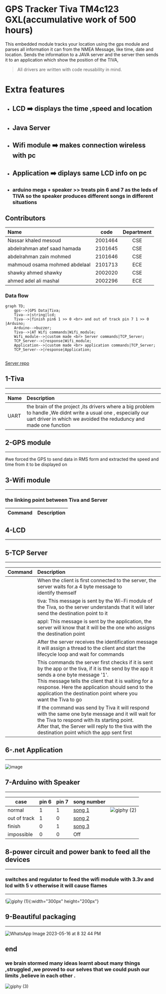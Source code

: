 # GPS Tracker Tiva TM4c123 GXL(accumulative work of 500 hours)

This embedded module tracks your location using the gps module and parses all information it can from the NMEA Message, like time, date and location. Sends the information to a JAVA server and the server then sends it to an application which show the position of the TIVA,

> All drivers are written with code reusability in mind.
# Extra features 
* ## LCD :arrow_right: displays the time ,speed and location 
* ## Java Server 
* ## Wifi module :arrow_right: makes connection wireless with pc
* ## Application :arrow_right: diplays same LCD info on pc 


* ### arduino mega + speaker >> treats pin 6 and 7 as the leds of TIVA so the speaker produces different songs in different situations


## Contributors

|Name        | code    |Department  | 
| :--- | :---: | :---: |
|Nassar khaled mesoud | 2001464 | CSE|
|abdelrahman atef saad hamada |2101645| CSE|
|abdelrahman zain mohmed |2101646| CSE|
|mahmoud osama mohmed abdelaal| 2101713| ECE|
|shawky ahmed shawky |2002020 |CSE|
|ahmed adel ali mashal| 2002296 |ECE |
### Data flow
```mermaid
graph TD;
    gps-->|GPS Data|Tiva;
    Tiva-->|string|lcd;
    Tiva-->|finish pin6 1 >> 0 <br> and out of track pin 7 1 >> 0 |Arduino;
    Arduino-->buzzer;
    Tiva-->|AT Wifi commands|Wifi_module;
    Wifi_module-->|custom made <br> Server commands|TCP_Server;
    TCP_Server-->|response|Wifi_module;
    Application-->|custom made <br> application commands|TCP_Server;
    TCP_Server-->|response|Application;
    
```
[Server repo](https://github.com/abdlrhman08/GPS-Tracker-Server)

## 1-Tiva
---

|Name      | Description  | 
| :--- | :--- |
|UART | the brain of the project ,its drivers where a big problem to handle ,We didnt write a usual one , especially our uart driver in which we avoided the reduduncy and made one function |


## 2-GPS module
---
#we forced the GPS to send data in RMS form and extracted the speed and time from it to be displayed on 

## 3-Wifi module
---
### the linking point between Tiva and Server

|Command      | Description  | 
| :--- | :--- |

## 4-LCD
---

## 5-TCP Server
---

|Command      | Description  | 
| :--- | :--- |
| |When the client is first connected to the server, the server waits for.a 4 byte message to identify themself|
||tiva: This message is sent by the Wi-Fi module of the Tiva, so the server understands that it will later send the destination point to it|
||appl: This message is sent by the application, the server will know that it will be the one who assigns the destination point|
||After the server receives the identification message it will assign a thread to the client and start the lifecycle loop and wait for commands|
||This commands the server first checks if it is sent by the app or the tiva, if it is the send by the app it sends a one byte message '1'. <br> This message tells the client that it is waiting for a response. Here the application should send to the application the destination point where you want the Tiva to go|
||If the command was send by Tiva it will respond with the same one byte message and it will wait for the Tiva to respond with its starting point. <br> After that, the Server will reply to the tiva with the destination point which the app sent first|


## 6-.net Application
---
![image](https://github.com/abdlrhman08/GPS-Tracker-Tiva/assets/131257593/f4245fdb-e9ab-42b1-b034-9010bcd61ede)

## 7-Arduino with Speaker
---

|case         | pin 6    |pin 7  | song number |                       |
| --- | --- | --- | --- | --- |
|normal       |  1       |  1    |[ song 1  ](https://github.com/abdlrhman08/GPS-Tracker-Tiva/assets/89034348/8d0e7e9b-3f33-4e29-b987-f7ab8c413f91)    |![giphy (2)](https://github.com/abdlrhman08/GPS-Tracker-Tiva/assets/131257593/07f6a393-fa97-422e-a28b-fdc6d36afd5f)|
|out of track |  1       |  0    | [song 2](https://github.com/abdlrhman08/GPS-Tracker-Tiva/assets/89034348/8d0e7e9b-3f33-4e29-b987-f7ab8c413f91)     |&nbsp;|
|finish       |  0       |  1    | [song 3](https://github.com/abdlrhman08/GPS-Tracker-Tiva/assets/89034348/43420f24-f454-4257-99c2-2e1e415663c0)      ||
|impossible   |  0       |  0    | Off     |

## 8-power circuit and power bank  to feed all the devices
---
### switches and regulator to feed the wifi module with 3.3v and lcd with 5 v otherwise it will cause flames
---
!![giphy (1)](https://github.com/abdlrhman08/GPS-Tracker-Tiva/assets/131257593/e565da97-66d3-4c92-8c82-3e38234f75bc){:width="300px" height="200px"}




## 9-Beautiful packaging
---
![WhatsApp Image 2023-05-16 at 8 32 44 PM](https://github.com/abdlrhman08/GPS-Tracker-Tiva/assets/131257593/16fd0259-254d-4765-8510-5cd551af4f7d)




## end
### we brain stormed many ideas learnt about many things ,struggled ,we proved to our selves that we could push our limits ,believe in each other . 
![giphy (3)](https://github.com/abdlrhman08/GPS-Tracker-Tiva/assets/131257593/72f0d4b5-ffb6-4a89-afe1-4b3ec1d637f1)










